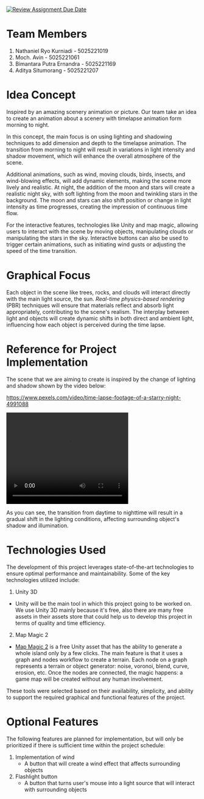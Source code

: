 [![Review Assignment Due Date](https://classroom.github.com/assets/deadline-readme-button-22041afd0340ce965d47ae6ef1cefeee28c7c493a6346c4f15d667ab976d596c.svg)](https://classroom.github.com/a/ZUtYscbQ)

# Team Members
1. Nathaniel Ryo Kurniadi - 5025221019
2. Moch. Avin - 5025221061
3. Bimantara Putra Ernandra - 5025221169
4. Aditya Situmorang - 5025221207
# Idea Concept
Inspired by an amazing scenery animation or picture. Our team take an idea to create an animation about a scenery with timelapse animation form morning to night.

In this concept, the main focus is on using lighting and shadowing techniques to add dimension and depth to the timelapse animation. The transition from morning to night will result in variations in light intensity and shadow movement, which will enhance the overall atmosphere of the scene. 

Additional animations, such as wind, moving clouds, birds, insects, and wind-blowing effects, will add dynamic elements, making the scene more lively and realistic. At night, the addition of the moon and stars will create a realistic night sky, with soft lighting from the moon and twinkling stars in the background. The moon and stars can also shift position or change in light intensity as time progresses, creating the impression of continuous time flow.

For the interactive features, technologies like Unity and map magic, allowing users to interact with the scene by moving objects, manipulating clouds or manipulating the stars in the sky. Interactive buttons can also be used to trigger certain animations, such as initiating wind gusts or adjusting the speed of the time transition.

# Graphical Focus
Each object in the scene like trees, rocks, and clouds will interact directly with the main light source, the sun. _Real-time physics-based rendering_ (PBR) techniques will ensure that materials reflect and absorb light appropriately, contributing to the scene's realism. The interplay between light and objects will create dynamic shifts in both direct and ambient light, influencing how each object is perceived during the time lapse.

# Reference for Project Implementation

  The scene that we are aiming to create is inspired by the change of lighting and shadow shown by the video below:

  https://www.pexels.com/video/time-lapse-footage-of-a-starry-night-4991088

  <video width="320" height="240" controls>
  <source src="./assets/Final Project Overview/overview.mp4" type="video/mp4">
</video>

  As you can see, the transition from daytime to nighttime will result in a gradual shift in the lighting conditions, affecting surrounding object's shadow and illumination. 

# Technologies Used
  The development of this project leverages state-of-the-art technologies to ensure optimal performance and maintainability. Some of the key technologies utilized include:

  1. Unity 3D
  - Unity will be the main tool in which this project going to be worked on. We use Unity 3D mainly because it's free, also there are many free assets in their assets store that could help us to develop this project in terms of quality and time efficiency.

  2. Map Magic 2
  - [Map Magic 2](https://assetstore.unity.com/packages/tools/terrain/mapmagic-2-165180#description) is a free Unity asset that has the ability to generate a whole island only by a few clicks. The main feature is that it uses a graph and nodes workflow to create a terrain. Each node on a graph represents a terrain or object generator: noise, voronoi, blend, curve, erosion, etc. Once the nodes are connected, the magic happens: a game map will be created without any human involvement.

  These tools were selected based on their availability, simplicity, and ability to support the required graphical and functional features of the project.


# Optional Features

  The following features are planned for implementation, but will only be prioritized if there is sufficient time within the project schedule:

  1. Implementation of wind
     -  A button that will create a wind effect that affects surrounding objects
  2. Flashlight button
     - A button that turns user's mouse into a light source that will interact with surrounding objects 

